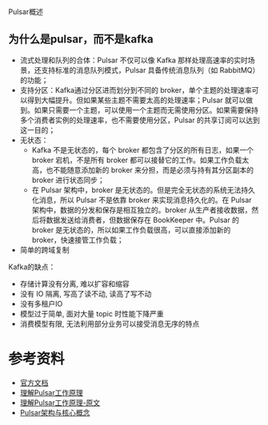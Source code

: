 Pulsar概述


## 为什么是pulsar，而不是kafka

- 流式处理和队列的合体：Pulsar 不仅可以像 Kafka 那样处理高速率的实时场景，还支持标准的消息队列模式，Pulsar 具备传统消息队列（如 RabbitMQ）的功能；
- 支持分区：Kafka通过分区进而划分到不同的 broker，单个主题的处理速率可以得到大幅提升。但如果某些主题不需要太高的处理速率；Pulsar 就可以做到。如果只需要一个主题，可以使用一个主题而无需使用分区。如果需要保持多个消费者实例的处理速率，也不需要使用分区，Pulsar 的共享订阅可以达到这一目的；
- 无状态：
    - Kafka 不是无状态的，每个 broker 都包含了分区的所有日志，如果一个 broker 宕机，不是所有 broker 都可以接替它的工作。如果工作负载太高，也不能随意添加新的 broker 来分担，而是必须与持有其分区副本的 broker 进行状态同步；
    - 在 Pulsar 架构中，broker 是无状态的。但是完全无状态的系统无法持久化消息，所以 Pulsar 不是依靠 broker 来实现消息持久化的。在 Pulsar 架构中，数据的分发和保存是相互独立的。broker 从生产者接收数据，然后将数据发送给消费者，但数据保存在 BookKeeper 中。Pulsar 的 broker 是无状态的，所以如果工作负载很高，可以直接添加新的 broker，快速接管工作负载；
- 简单的跨域复制

Kafka的缺点：
- 存储计算没有分离, 难以扩容和缩容
- 没有 IO 隔离, 写高了读不动, 读高了写不动
- 没有多租户IO 
- 模型过于简单, 面对大量 topic 时性能下降严重
- 消费模型有限, 无法利用部分业务可以接受消息无序的特点



# 参考资料

- [官方文档](http://pulsar.apache.org/)
- [理解Pulsar工作原理](https://blog.csdn.net/u010869257/article/details/83211152)
- [理解Pulsar工作原理-原文](https://jack-vanlightly.com/blog/2018/10/2/understanding-how-apache-pulsar-works)
- [Pulsar架构与核心概念](https://zhuanlan.zhihu.com/p/88618994)